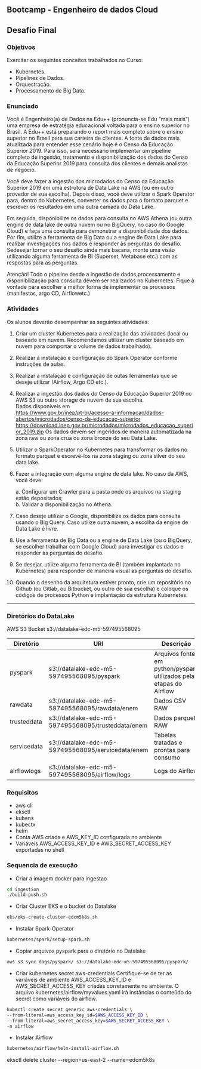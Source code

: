 ## Bootcamp - Engenheiro de dados Cloud
## Desafio Final

### Objetivos
Exercitar os seguintes conceitos trabalhados no Curso:  
- Kubernetes.
- Pipelines de Dados.
- Orquestração.
- Processamento de Big Data.

### Enunciado
Você é Engenheiro(a) de Dados na Edu++ (pronuncia-se Edu “mais mais”) uma empresa de estratégia educacional voltada para o ensino superior no Brasil. A Edu++ está preparando o report mais completo sobre o ensino superior no Brasil para sua carteira de clientes. A fonte de dados mais atualizada para entender esse cenário hoje é o Censo da Educação Superior 2019. Para isso, será necessário implementar um pipeline completo de ingestão, tratamento e disponibilização dos dados do Censo da Educação Superior 2019 para consulta dos clientes e demais analistas de negócio.  

Você deve fazer a ingestão dos microdados do Censo da Educação Superior 2019 em uma estrutura de Data Lake na AWS (ou em outro provedor de sua escolha). Depois disso, você deve utilizar o Spark Operator para, dentro do Kubernetes, converter os dados para o formato parquet e escrever os resultados em uma outra camada do Data Lake.  

Em seguida, disponibilize os dados para consulta no AWS  Athena (ou outra engine de data lake de outra nuvem ou no BigQuery, no caso do Google Cloud) e faça uma consulta para demonstrar a disponibilidade dos dados. Por fim, utilize a ferramenta de Big Data ou a engine de Data Lake para realizar investigações nos dados e responder às perguntas do desafio. Sedesejar tornar o seu desafio ainda mais bacana, monte uma visão utilizando alguma ferramenta de BI (Superset, Metabase etc.) com as respostas para as perguntas.  

Atenção! Todo o pipeline desde a ingestão de dados,processamento e disponibilização para consulta devem ser realizados no Kubernetes. Fique à vontade para escolher a melhor forma de implementar os processos (manifestos, argo CD, Airflowetc.)

### Atividades
Os alunos deverão desempenhar as seguintes atividades:  

1. Criar um cluster Kubernetes para a realização das atividades (local ou baseado em nuvem. Recomendamos utilizar um cluster baseado em nuvem para comportar o volume de dados trabalhado).

2. Realizar a instalação e configuração do Spark Operator conforme instruções de aulas.

3. Realizar a instalação e configuração de outas ferramentas que se deseje utilizar (Airflow, Argo CD etc.).

4. Realizar a ingestão dos dados do Censo da Educação Superior 2019 no AWS S3 ou outro storage de nuvem de sua escolha.  
Dados disponíveis em  
<https://www.gov.br/inep/pt-br/acesso-a-informacao/dados-abertos/microdados/censo-da-educacao-superior>  
<https://download.inep.gov.br/microdados/microdados_educacao_superior_2019.zip>
Os dados devem ser ingeridos de maneira automatizada na zona raw ou zona crua ou zona bronze do seu Data Lake.

5. Utilizar o SparkOperator no Kubernetes para transformar os dados no formato parquet e escrevê-los na zona staging ou zona silver do seu data lake.

6. Fazer a integração com alguma engine de data lake. No caso da AWS, você deve:  

    a. Configurar um Crawler para a pasta onde os arquivos na staging estão depositados;  
    b. Validar a disponibilização no Athena.

7. Caso deseje utilizar o Google, disponibilize os dados para consulta usando o Big Query. Caso utilize outra nuvem, a escolha da engine de Data Lake é livre.

8. Use a ferramenta de Big Data ou a engine de Data Lake (ou o BigQuery, se escolher trabalhar com Google Cloud) para investigar os dados e responder às perguntas do desafio.

9. Se desejar, utilize alguma ferramenta de BI (também implantada no Kubernetes) para responder de maneira visual as perguntas do desafio.

10. Quando o desenho da arquitetura estiver pronto, crie um repositório no Github (ou Gitlab, ou Bitbucket, ou outro de sua escolha) e coloque os códigos de processos Python e implantação da estrutura Kubernetes.
***

### Diretórios do DataLake
AWS S3 Bucket s3://datalake-edc-m5-597495568095

| Diretório | URI | Descrição |
| -- | -- | -- |
| pyspark | s3://datalake-edc-m5-597495568095/pyspark | Arquivos fonte em python/pyspark utilizados pelas etapas do Airflow |
| rawdata | s3://datalake-edc-m5-597495568095/rawdata/enem | Dados CSV RAW |
| trusteddata | s3://datalake-edc-m5-597495568095/trusteddata/enem | Dados parquet RAW |
| servicedata | s3://datalake-edc-m5-597495568095/servicedata/enem | Tabelas tratadas e prontas para consumo |
| airflowlogs | s3://datalake-edc-m5-597495568095/airflow/logs | Logs do Airflow |

### Requisitos
- aws cli
- eksctl 
- kubens
- kubectx
- helm
- Conta AWS criada e AWS_KEY_ID configurada no ambiente
- Variáveis AWS_ACCESS_KEY_ID e AWS_SECRET_ACCESS_KEY exportadas no shell

### Sequencia de execução

- Criar a imagem docker para ingestao
```bash
cd ingestion
./build-push.sh
```

- Criar Cluster EKS e o bucket do Datalake
```bash
eks/eks-create-cluster-edcm5k8s.sh
```

- Instalar Spark-Operator
```bash
kubernetes/spark/setup-spark.sh
```

- Copiar arquivos pyspark para o diretório no Datalake
```bash
aws s3 sync dags/pyspark/ s3://datalake-edc-m5-597495568095/pyspark/
```

- Criar kubernetes secret aws-credentials
Certifique-se de ter as variáveis de ambiente AWS_ACCESS_KEY_ID e AWS_SECRET_ACCESS_KEY criadas corretamente no ambiente.
O arquivo kubernetes/airflow/myvalues.yaml irá instâncias o conteúdo do secret como variáveis do airflow.

```bash
kubectl create secret generic aws-credentials \
--from-literal=aws_access_key_id=$AWS_ACCESS_KEY_ID \
--from-literal=aws_secret_access_key=$AWS_SECRET_ACCESS_KEY \
-n airflow
```

- Instalar Airflow
```bash
kubernetes/airflow/helm-install-airflow.sh
```




eksctl delete cluster --region=us-east-2 --name=edcm5k8s
